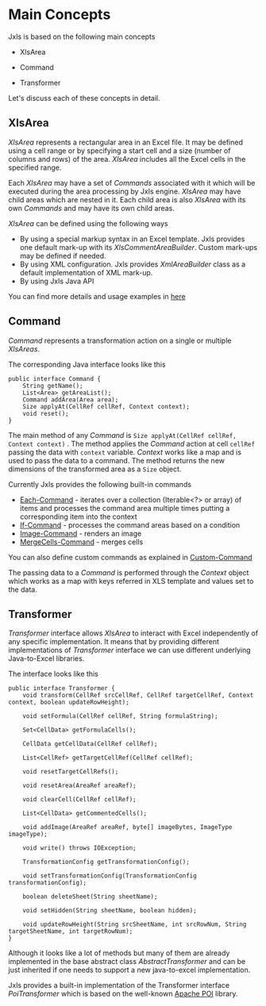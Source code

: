 Main Concepts
=============

Jxls is based on the following main concepts

* XlsArea

* Command

* Transformer

Let's discuss each of these concepts in detail.

XlsArea
-------

*XlsArea* represents a rectangular area in an Excel file. It may be defined using a cell range or by specifying a start cell and
a size (number of columns and rows) of the area. *XlsArea* includes all the Excel cells in the specified range.

Each *XlsArea* may have a set of *Commands* associated with it which will be executed during the area processing by Jxls engine.
*XlsArea* may have child areas which are nested in it. Each child area is also *XlsArea* with its own *Commands* and may have its own child areas.

*XlsArea* can be defined using the following ways

* By using a special markup syntax in an Excel template. Jxls provides one default mark-up with its *XlsCommentAreaBuilder*. Custom mark-ups may be defined if needed.
* By using XML configuration. Jxls provides *XmlAreaBuilder* class as a default implementation of XML mark-up.
* By using Jxls Java API

You can find more details and usage examples in [here](xls_area.html)

Command
-------
*Command* represents a transformation action on a single or multiple *XlsAreas*.

The corresponding Java interface looks like this

    public interface Command {
        String getName();
        List<Area> getAreaList();
        Command addArea(Area area);
        Size applyAt(CellRef cellRef, Context context);
        void reset();
    }

The main method of any *Command* is `Size applyAt(CellRef cellRef, Context context)` . The method applies the *Command* action
at cell `cellRef` passing the data with `context` variable. *Context* works like a map and is used to pass the data to a command.
The method returns the new dimensions of the transformed area as a `Size` object.

Currently Jxls provides the following built-in commands

* [Each-Command](each_command.html) - iterates over a collection (Iterable<?> or array) of items and processes the command area multiple times putting a corresponding item into the context
* [If-Command](if_command.html) - processes the command areas based on a condition
* [Image-Command](image_command.html) - renders an image
* [MergeCells-Command](merge_cells_command.html) - merges cells


You can also define custom commands as explained in [Custom-Command](custom_command.html)

The passing data to a *Command* is performed through the *Context* object which works as a map with keys referred in XLS template and values set to the data.

Transformer
-----------
*Transformer* interface allows *XlsArea* to interact with Excel independently of any specific implementation.
It means that by providing different implementations of *Transformer* interface we can use different underlying Java-to-Excel libraries.

The interface looks like this

    public interface Transformer {
        void transform(CellRef srcCellRef, CellRef targetCellRef, Context context, boolean updateRowHeight);

        void setFormula(CellRef cellRef, String formulaString);

        Set<CellData> getFormulaCells();

        CellData getCellData(CellRef cellRef);

        List<CellRef> getTargetCellRef(CellRef cellRef);

        void resetTargetCellRefs();

        void resetArea(AreaRef areaRef);

        void clearCell(CellRef cellRef);

        List<CellData> getCommentedCells();

        void addImage(AreaRef areaRef, byte[] imageBytes, ImageType imageType);

        void write() throws IOException;

        TransformationConfig getTransformationConfig();

        void setTransformationConfig(TransformationConfig transformationConfig);

        boolean deleteSheet(String sheetName);

        void setHidden(String sheetName, boolean hidden);

        void updateRowHeight(String srcSheetName, int srcRowNum, String targetSheetName, int targetRowNum);
    }

Although it looks like a lot of methods but many of them are already implemented in the base abstract class *AbstractTransformer*
and can be just inherited if one needs to support a new java-to-excel implementation.

Jxls provides a built-in implementation of the Transformer interface *PoiTransformer* which is based on the well-known [Apache POI](https://poi.apache.org/) library.

